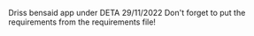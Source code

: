 Driss bensaid app under DETA
29/11/2022
Don't forget to put the requirements from the requirements file!